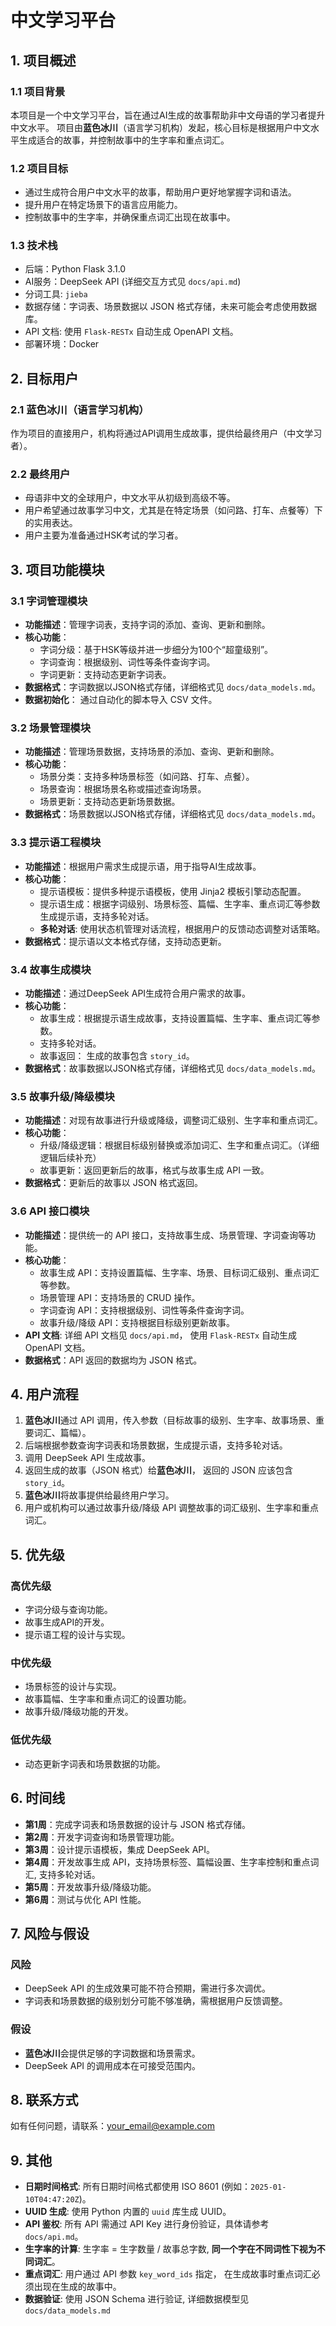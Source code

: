 # 中文学习平台

## 1. 项目概述

### 1.1 项目背景

本项目是一个中文学习平台，旨在通过AI生成的故事帮助非中文母语的学习者提升中文水平。
项目由**蓝色冰川**（语言学习机构）发起，核心目标是根据用户中文水平生成适合的故事，并控制故事中的生字率和重点词汇。

### 1.2 项目目标

- 通过生成符合用户中文水平的故事，帮助用户更好地掌握字词和语法。
- 提升用户在特定场景下的语言应用能力。
- 控制故事中的生字率，并确保重点词汇出现在故事中。

### 1.3 技术栈

- 后端：Python Flask 3.1.0
- AI服务：DeepSeek API (详细交互方式见 `docs/api.md`)
- 分词工具:  `jieba`
- 数据存储：字词表、场景数据以 JSON 格式存储，未来可能会考虑使用数据库。
- API 文档:  使用 `Flask-RESTx` 自动生成 OpenAPI 文档。
- 部署环境：Docker

## 2. 目标用户

### 2.1 蓝色冰川（语言学习机构）

作为项目的直接用户，机构将通过API调用生成故事，提供给最终用户（中文学习者）。

### 2.2 最终用户

- 母语非中文的全球用户，中文水平从初级到高级不等。
- 用户希望通过故事学习中文，尤其是在特定场景（如问路、打车、点餐等）下的实用表达。
- 用户主要为准备通过HSK考试的学习者。

## 3. 项目功能模块

### 3.1 字词管理模块

-   **功能描述**：管理字词表，支持字词的添加、查询、更新和删除。
-   **核心功能**：
    -   字词分级：基于HSK等级并进一步细分为100个“超童级别”。
    -   字词查询：根据级别、词性等条件查询字词。
    -   字词更新：支持动态更新字词表。
-   **数据格式**：字词数据以JSON格式存储，详细格式见 `docs/data_models.md`。
-    **数据初始化**： 通过自动化的脚本导入 CSV 文件。

### 3.2 场景管理模块

-   **功能描述**：管理场景数据，支持场景的添加、查询、更新和删除。
-   **核心功能**：
    -   场景分类：支持多种场景标签（如问路、打车、点餐）。
    -   场景查询：根据场景名称或描述查询场景。
    -   场景更新：支持动态更新场景数据。
-   **数据格式**：场景数据以JSON格式存储，详细格式见 `docs/data_models.md`。

### 3.3 提示语工程模块

-   **功能描述**：根据用户需求生成提示语，用于指导AI生成故事。
-   **核心功能**：
    -   提示语模板：提供多种提示语模板，使用 Jinja2 模板引擎动态配置。
    -   提示语生成：根据字词级别、场景标签、篇幅、生字率、重点词汇等参数生成提示语，支持多轮对话。
    -  **多轮对话**: 使用状态机管理对话流程，根据用户的反馈动态调整对话策略。
-   **数据格式**：提示语以文本格式存储，支持动态更新。

### 3.4 故事生成模块

-   **功能描述**：通过DeepSeek API生成符合用户需求的故事。
-   **核心功能**：
    -   故事生成：根据提示语生成故事，支持设置篇幅、生字率、重点词汇等参数。
    *   支持多轮对话。
    -   故事返回： 生成的故事包含 `story_id`。
-   **数据格式**：故事数据以JSON格式存储，详细格式见 `docs/data_models.md`。

### 3.5 故事升级/降级模块

-   **功能描述**：对现有故事进行升级或降级，调整词汇级别、生字率和重点词汇。
-   **核心功能**：
    -   升级/降级逻辑：根据目标级别替换或添加词汇、生字和重点词汇。（详细逻辑后续补充）
    -   故事更新：返回更新后的故事，格式与故事生成 API 一致。
-   **数据格式**：更新后的故事以 JSON 格式返回。

### 3.6 API 接口模块

-   **功能描述**：提供统一的 API 接口，支持故事生成、场景管理、字词查询等功能。
-   **核心功能**：
    -   故事生成 API：支持设置篇幅、生字率、场景、目标词汇级别、重点词汇等参数。
    -   场景管理 API：支持场景的 CRUD 操作。
    -   字词查询 API：支持根据级别、词性等条件查询字词。
    -   故事升级/降级 API：支持根据目标级别更新故事。
-  **API 文档**: 详细 API 文档见 `docs/api.md`， 使用 `Flask-RESTx` 自动生成 OpenAPI 文档。
-   **数据格式**：API 返回的数据均为 JSON 格式。

## 4. 用户流程

1.  **蓝色冰川**通过 API 调用，传入参数（目标故事的级别、生字率、故事场景、重要词汇、篇幅）。
2.  后端根据参数查询字词表和场景数据，生成提示语，支持多轮对话。
3.  调用 DeepSeek API 生成故事。
4.  返回生成的故事（JSON 格式）给**蓝色冰川**， 返回的 JSON 应该包含 `story_id`。
5.  **蓝色冰川**将故事提供给最终用户学习。
6.  用户或机构可以通过故事升级/降级 API 调整故事的词汇级别、生字率和重点词汇。

## 5. 优先级

### 高优先级

-   字词分级与查询功能。
-   故事生成API的开发。
-   提示语工程的设计与实现。

### 中优先级

-   场景标签的设计与实现。
-   故事篇幅、生字率和重点词汇的设置功能。
-   故事升级/降级功能的开发。

### 低优先级

-   动态更新字词表和场景数据的功能。

## 6. 时间线

-   **第1周**：完成字词表和场景数据的设计与 JSON 格式存储。
-   **第2周**：开发字词查询和场景管理功能。
-   **第3周**：设计提示语模板，集成 DeepSeek API。
-   **第4周**：开发故事生成 API，支持场景标签、篇幅设置、生字率控制和重点词汇, 支持多轮对话。
-   **第5周**：开发故事升级/降级功能。
-   **第6周**：测试与优化 API 性能。

## 7. 风险与假设

### 风险

-   DeepSeek API 的生成效果可能不符合预期，需进行多次调优。
-   字词表和场景数据的级别划分可能不够准确，需根据用户反馈调整。

### 假设

-   **蓝色冰川**会提供足够的字词数据和场景需求。
-   DeepSeek API 的调用成本在可接受范围内。

## 8. 联系方式

如有任何问题，请联系：[your_email@example.com](mailto:your_email@example.com)

## 9. 其他

-   **日期时间格式**: 所有日期时间格式都使用 ISO 8601 (例如：`2025-01-10T04:47:20Z`)。
-   **UUID 生成**:  使用 Python 内置的 `uuid` 库生成 UUID。
-   **API 鉴权**:  所有 API 需通过 API Key 进行身份验证，具体请参考 `docs/api.md`。
-    **生字率的计算**: 生字率 = 生字数量 / 故事总字数, **同一个字在不同词性下视为不同词汇**。
-   **重点词汇**:  用户通过 API  参数 `key_word_ids` 指定， 在生成故事时重点词汇必须出现在生成的故事中。
-  **数据验证**: 使用 JSON Schema  进行验证, 详细数据模型见 `docs/data_models.md`